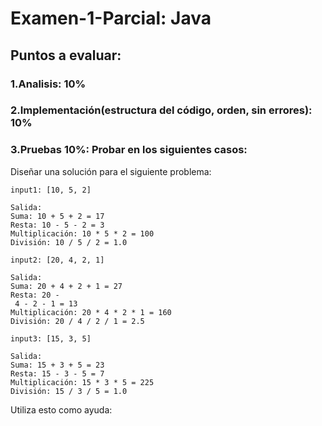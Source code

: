# Examen-1-Parcial: Java 

## Puntos a evaluar:
### 1.Analisis: 10%
### 2.Implementación(estructura del código, orden, sin errores): 10%
### 3.Pruebas 10%: Probar en los siguientes casos:

Diseñar una solución para el siguiente problema:

```
input1: [10, 5, 2]

Salida:
Suma: 10 + 5 + 2 = 17
Resta: 10 - 5 - 2 = 3
Multiplicación: 10 * 5 * 2 = 100
División: 10 / 5 / 2 = 1.0
```

```
input2: [20, 4, 2, 1]

Salida:
Suma: 20 + 4 + 2 + 1 = 27
Resta: 20 -
 4 - 2 - 1 = 13
Multiplicación: 20 * 4 * 2 * 1 = 160
División: 20 / 4 / 2 / 1 = 2.5
```

```
input3: [15, 3, 5]

Salida:
Suma: 15 + 3 + 5 = 23
Resta: 15 - 3 - 5 = 7
Multiplicación: 15 * 3 * 5 = 225
División: 15 / 3 / 5 = 1.0
```

Utiliza esto como ayuda: 

  ```java

```
